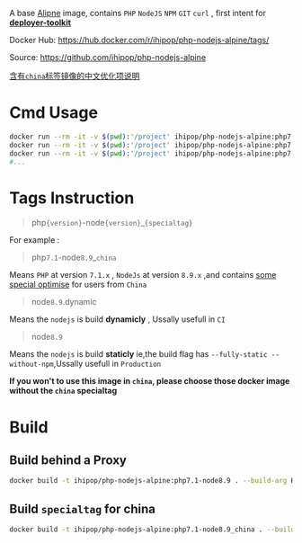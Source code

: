 A base  [Alipne](https://alpinelinux.org/)  image, contains `PHP` `NodeJS` `NPM` `GIT` `curl` , first intent for [**deployer-toolkit**](https://github.com/ihipop/deployer-toolkit) 

Docker Hub: https://hub.docker.com/r/ihipop/php-nodejs-alpine/tags/ 

Source: https://github.com/ihipop/php-nodejs-alpine

[含有`china`标签镜像的中文优化项说明](https://github.com/ihipop/php-nodejs-alpine/blob/master/README_CN.md)

# Cmd Usage

```bash
docker run --rm -it -v $(pwd):'/project' ihipop/php-nodejs-alpine:php7.1-node8.9 php -v
docker run --rm -it -v $(pwd):'/project' ihipop/php-nodejs-alpine:php7.1-node8.9 node -v
docker run --rm -it -v $(pwd):'/project' ihipop/php-nodejs-alpine:php7.1-node8.9 npm -v
#...
```



# Tags Instruction

> php`{version}`-node`{version}`_`{specialtag}`

For example :

>  php`7.1`-node`8.9`_`china`

Means `PHP` at  version `7.1.x` , `NodeJs` at  version `8.9.x` ,and contains [some special optimise](https://github.com/ihipop/php-nodejs-alpine/blob/master/README_CN.md) for users from `China`

>  node`8.9`.dynamic

Means the `nodejs` is build **dynamicly** , Ussally usefull in `CI`

>  node`8.9`

Means the `nodejs` is build **staticly** ie,the build flag has `--fully-static --without-npm`,Ussally usefull in `Production`


**If you won't to use  this image in `china`, please choose those docker image without the `china` specialtag**

# Build 

## Build behind a Proxy

```bash
docker build -t ihipop/php-nodejs-alpine:php7.1-node8.9 . --build-arg HTTP_PROXY=http://172.17.0.1:8123 --build-arg HTTPS_PROXY=http://172.17.0.1:8123
```

## Build `specialtag` for china

```bash
docker build -t ihipop/php-nodejs-alpine:php7.1-node8.9_china . --build-arg IN_CHINA=true
```

